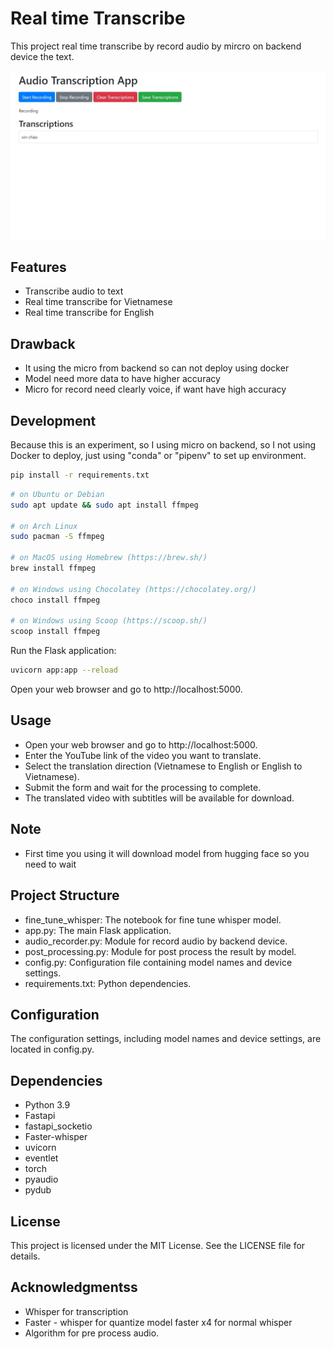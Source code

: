 # Real time Transcribe

This project real time transcribe by record audio by mircro on backend device the text.

![Image](resource/cover.jpeg)

## Features

- Transcribe audio to text
- Real time transcribe for Vietnamese
- Real time transcribe for English

## Drawback

- It using the micro from backend so can not deploy using docker
- Model need more data to have higher accuracy
- Micro for record need clearly voice, if want have high accuracy

## Development
Because this is an experiment, so I using micro on backend, so I not using Docker to deploy, just using "conda" or "pipenv" to set up environment.

```sh
pip install -r requirements.txt
```

```sh
# on Ubuntu or Debian
sudo apt update && sudo apt install ffmpeg

# on Arch Linux
sudo pacman -S ffmpeg

# on MacOS using Homebrew (https://brew.sh/)
brew install ffmpeg

# on Windows using Chocolatey (https://chocolatey.org/)
choco install ffmpeg

# on Windows using Scoop (https://scoop.sh/)
scoop install ffmpeg
```

Run the Flask application:

```sh
uvicorn app:app --reload
```

Open your web browser and go to http://localhost:5000.

## Usage
- Open your web browser and go to http://localhost:5000.
- Enter the YouTube link of the video you want to translate.
- Select the translation direction (Vietnamese to English or English to Vietnamese).
- Submit the form and wait for the processing to complete.
- The translated video with subtitles will be available for download.

## Note
- First time you using it will download model from hugging face so you need to wait

## Project Structure
- fine_tune_whisper: The notebook for fine tune whisper model.
- app.py: The main Flask application.
- audio_recorder.py: Module for record audio by backend device.
- post_processing.py: Module for post process the result by model.
- config.py: Configuration file containing model names and device settings.
- requirements.txt: Python dependencies.

## Configuration
The configuration settings, including model names and device settings, are located in config.py.

## Dependencies
- Python 3.9
- Fastapi
- fastapi_socketio
- Faster-whisper
- uvicorn
- eventlet
- torch
- pyaudio
- pydub

## License
This project is licensed under the MIT License. See the LICENSE file for details.

## Acknowledgmentss
- Whisper for transcription
- Faster - whisper for quantize model faster x4 for normal whisper
- Algorithm for pre process audio.